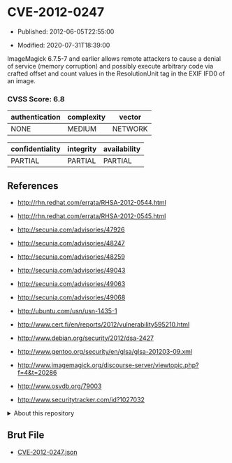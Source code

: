 # CVE-2012-0247

- Published: 2012-06-05T22:55:00

- Modified: 2020-07-31T18:39:00

ImageMagick 6.7.5-7 and earlier allows remote attackers to cause a denial of service (memory corruption) and possibly execute arbitrary code via crafted offset and count values in the ResolutionUnit tag in the EXIF IFD0 of an image.

### CVSS Score: **6.8**

| authentication | complexity | vector |
| --- | --- | --- |
| NONE | MEDIUM | NETWORK |

| confidentiality | integrity | availability |
| --- | --- | --- |
| PARTIAL | PARTIAL | PARTIAL |

## References

* http://rhn.redhat.com/errata/RHSA-2012-0544.html

* http://rhn.redhat.com/errata/RHSA-2012-0545.html

* http://secunia.com/advisories/47926

* http://secunia.com/advisories/48247

* http://secunia.com/advisories/48259

* http://secunia.com/advisories/49043

* http://secunia.com/advisories/49063

* http://secunia.com/advisories/49068

* http://ubuntu.com/usn/usn-1435-1

* http://www.cert.fi/en/reports/2012/vulnerability595210.html

* http://www.debian.org/security/2012/dsa-2427

* http://www.gentoo.org/security/en/glsa/glsa-201203-09.xml

* http://www.imagemagick.org/discourse-server/viewtopic.php?f=4&t=20286

* http://www.osvdb.org/79003

* http://www.securitytracker.com/id?1027032

<details>
<summary>About this repository</summary> 

  This repository is part of the project [Live Hack CVE](https://github.com/Live-Hack-CVE). Main website can be found [www.live-hack.org](https://www.live-hack.org) 
  
  Made by [Sn0wAlice](https://github.com/Sn0wAlice) for the people that care about security and need to have a feed of the latest CVEs. Hope you enjoy it, don't forget to star the repo and follow me on [Twitter](https://twitter.com/Sn0wAlice) and [Github](https://github.com/Sn0wAlice). And that is my [personnal website](https://www.alice-snow.me/)

  - [Home Page](https://github.com/Live-Hack-CVE)
  - [Framework](https://github.com/Live-Hack-CVE/cve-framework)
  - [CVE database](https://github.com/Live-Hack-CVE/full_database)
  - [Changelog](https://github.com/Live-Hack-CVE/Changelog)
</details>

## Brut File

* [CVE-2012-0247.json](https://raw.githubusercontent.com/Live-Hack-CVE/full_database/main/cves/2012/CVE-2012-0247.json)

